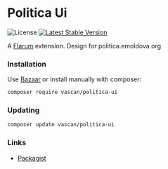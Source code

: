 # Politica Ui

![License](https://img.shields.io/badge/license-MIT-blue.svg) [![Latest Stable Version](https://img.shields.io/packagist/v/vascan/politica-ui.svg)](https://packagist.org/packages/vascan/politica-ui)

A [Flarum](http://flarum.org) extension. Design for politica.emoldova.org

### Installation

Use [Bazaar](https://discuss.flarum.org/d/5151-flagrow-bazaar-the-extension-marketplace) or install manually with composer:

```sh
composer require vascan/politica-ui
```

### Updating

```sh
composer update vascan/politica-ui
```

### Links

- [Packagist](https://packagist.org/packages/vascan/politica-ui)
